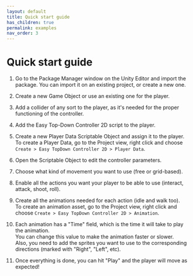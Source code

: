 ```yaml
---
layout: default
title: Quick start guide
has_children: true
permalink: examples
nav_order: 3
---
```


# Quick start guide
1. Go to the Package Manager window on the Unity Editor and import the package. You can import it on an existing project, or create a new one.  

2. Create a new Game Object or use an existing one for the player.

3. Add a collider of any sort to the player, as it's needed for the proper functioning of the controller.

4. Add the Easy Top-Down Controller 2D script to the player.

5. Create a new Player Data Scriptable Object and assign it to the player.  
   To create a Player Data, go to the Project view, right click and choose `Create > Easy TopDown Controller 2D > Player Data`.

6. Open the Scriptable Object to edit the controller parameters.

7. Choose what kind of movement you want to use (free or grid-based).

8.  Enable all the actions you want your player to be able to use (interact, attack, shoot, roll).

9.  Create all the animations needed for each action (idle and walk too).  
    To create an animation asset, go to the Project view, right click and choose `Create > Easy TopDown Controller 2D > Animation`.

10. Each animation has a "Time" field, which is the time it will take to play the animation.  
    You can change this value to make the animation faster or slower.  
    Also, you need to add the sprites you want to use to the corresponding directions (marked with "Right", "Left", etc).

11. Once everything is done, you can hit "Play" and the player will move as expected!
